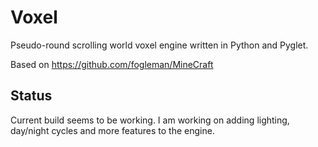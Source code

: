 # Voxel

Pseudo-round scrolling world voxel engine written in Python and Pyglet.

Based on https://github.com/fogleman/MineCraft

## Status
Current build seems to be working. I am working on adding lighting, day/night cycles and more features to the engine.